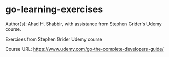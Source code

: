 # go-learning-exercises
Author(s): Ahad H. Shabbir, with assistance from Stephen Grider's Udemy course.

Exercises from Stephen Grider Udemy course

Course URL: https://www.udemy.com/go-the-complete-developers-guide/

